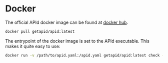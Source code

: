 # Docker

The official APId docker image can be found at [docker hub](https://hub.docker.com/r/getapid/apid).

```bash
docker pull getapid/apid:latest
```

The entrypoint of the docker image is set to the APId executable. This makes it quite easy to use:

```bash
docker run -v /path/to/apid.yaml:/apid.yaml getapid/apid:latest check -c /apid.yaml
```
